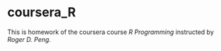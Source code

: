 coursera_R
===========
This is homework of the coursera course *R Programming* instructed by *Roger D. Peng*. 